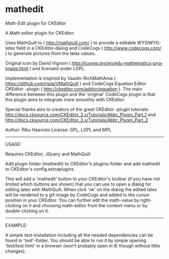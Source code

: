 mathedit
========

Math-Edit plugin for CKEditor

A Math editor plugin for CKEditor.

Uses MathQuill to ( http://mathquill.com/ ) to provide a editable WYSIWYG-latex field 
in a CKEditor-dialog and CodeCogs ( http://www.codecogs.com/ ) to generate pictures 
from the latex values.

Original icon by David Vignoni ( http://icones.pro/en/edu-mathematics-png-image.html ) 
and licensed under LGPL.

Implementation is inspired by Vaadin-RichMathArea
( https://github.com/ripla/VMathQuill ) and CodeCogs Equation Editor CKEditor -plugin 
( http://ckeditor.com/addon/equation ). The main difference between this plugin and the 
'original' CodeCogs plugin is that this plugin aims to integrate more smoothly with 
CKEditor.

Special thanks also to creators of the great CKEditor -plugin tutorials:
  http://docs.cksource.com/CKEditor_3.x/Tutorials/Abbr_Plugin_Part_1 and
  http://docs.cksource.com/CKEditor_3.x/Tutorials/Abbr_Plugin_Part_2
  
Author: Riku Haavisto
License: GPL, LGPL and MPL

******

USAGE:

Requires CKEditor, JQuery and MathQuill

Add plugin folder (mathedit) to CKEditor's plugins-folder and add mathedit 
to CKEditor's config.extraplugins

This will add a 'mathedit' button to your CKEditor's toolbar (if you have 
not limited which buttons are shown) that you can use to open a dialog for editing 
latex with MathQuill. When click 'ok' on the dialog the edited latex will be 
rendered to a gif-image by CodeCogs and added to the cursor position in your 
CKEditor. You can further edit the math-value by right-clicking on it and 
choosing math-editor from the context-menu or by double-clicking on it.

*****

EXAMPLE:

A simple test-installation including all the needed dependencies can be found in 
'test'-folder. You should be able to run it by simple opening 'test/test.html' 
in a browser (won't probably open in IE though without little changes).
